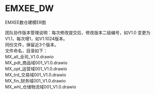 # EMXEE_DW

EMXEE数仓建模ER图

团队协作版本管理说明：每次修改提交后，修改版本二级编号，如V1.0 变更为V1.1，每次增1，如V1.1024版本。
<br/>同份文件，保留近3个版本。
<br/> 
文件命名，目录如下：
<br/> MX_all_全司_V1.0.drawio
<br/> MX_pdt_商品域001_V1.0.drawio
<br/> MX_opt_运营域001_V1.0.drawio
<br/> MX_trd_交易域001_V1.0.drawio
<br/> MX_fin_财务域001_V1.0.drawio
<br/> MX_whl_仓储物流域001_V1.0.drawio
